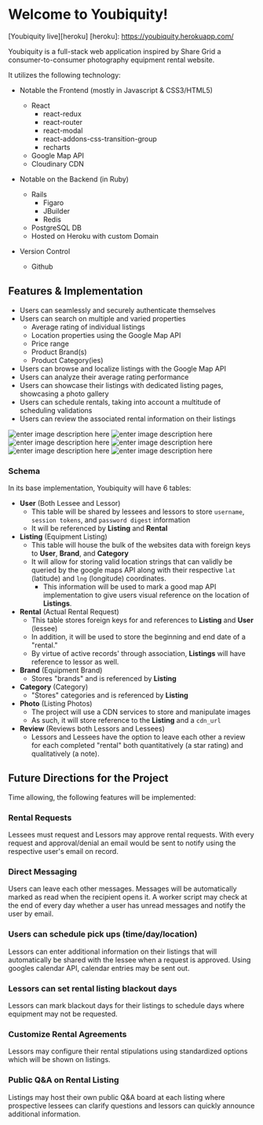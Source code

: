 Welcome to Youbiquity!
======================

[Youbiquity live][heroku]
[heroku]: https://youbiquity.herokuapp.com/

Youbiquity is a full-stack web application inspired by Share Grid a consumer-to-consumer photography equipment rental website.  

It utilizes the following technology:

 - Notable the Frontend (mostly in Javascript & CSS3/HTML5)
	 - React
		 - react-redux
		 - react-router
		 - react-modal
		 - react-addons-css-transition-group
		 - recharts
	 - Google Map API
	 - Cloudinary CDN

 - Notable on the Backend (in Ruby)
	 - Rails
		 - Figaro
		 - JBuilder
		 - Redis
	 - PostgreSQL  DB
	 - Hosted on Heroku with custom Domain

- Version Control
	- Github

## Features & Implementation
- Users can seamlessly and securely authenticate themselves
- Users can search on multiple and varied properties
	- Average rating of individual listings
	- Location properties using the Google Map API
	- Price range
	- Product Brand(s)
	- Product Category(ies)
- Users can browse and localize listings with the Google Map API
- Users can analyze their average rating performance
- Users can showcase their listings with dedicated listing pages, showcasing a photo gallery
- Users can schedule rentals, taking into account a multitude of scheduling validations
- Users can review the associated rental information on their listings

![enter image description here](screenshots/login.png)
![enter image description here](screenshots/search.png)
![enter image description here](screenshots/listing.png)
![enter image description here](screenshots/rating_profile.png)
![enter image description here](screenshots/submitting_review.png)
![enter image description here](screenshots/reviews.png)

### Schema
In its base implementation, Youbiquity will have 6 tables:
 - **User** (Both Lessee and Lessor)
	 - This table will be shared by lessees and lessors to store `username`, `session tokens`, and `password digest` information
	 - It will be referenced by **Listing** and **Rental**
 - **Listing** (Equipment Listing)
	 - This table will house the bulk of the websites data with foreign keys to **User**, **Brand**, and **Category**
	 - It will allow for storing valid location strings that can validly be queried by the google maps API along with their respective `lat` (latitude) and `lng` (longitude) coordinates.
		 - This information will be used to mark a good map API implementation to give users visual reference on the location of **Listings**.
 - **Rental** (Actual Rental Request)
	 - This table stores foreign keys for and references to **Listing** and **User** (lessee)
	 - In addition, it will be used to store the beginning and end date of a "rental."
	 - By virtue of active records' through association, **Listings** will have reference to lessor as well.
 - **Brand** (Equipment Brand)
	 - Stores "brands" and is referenced by **Listing**
 - **Category** (Category)
	 - "Stores" categories and is referenced by **Listing**
 - **Photo** (Listing Photos)
	 - The project will use a CDN services to store and manipulate images
	 - As such, it will store reference to the **Listing** and a `cdn_url`
 - **Review** (Reviews both Lessors and Lessees)
	 - Lessors and Lessees have the option to leave each other a review for each completed "rental" both quantitatively (a star rating) and qualitatively (a note).

## Future Directions for the Project

Time allowing, the following features will be implemented:

### Rental Requests

Lessees must request and Lessors may approve rental requests.  With every request and approval/denial an email would be sent to notify using the respective user's email on record.

### Direct Messaging

Users can leave each other messages.  Messages will be automatically marked as read when the recipient opens it.  A worker script may check at the end of every day whether a user has unread messages and notify the user by email.

### Users can schedule pick ups (time/day/location)
Lessors can enter additional information on their listings that will automatically be shared with the lessee when a request is approved.  Using googles calendar API, calendar entries may be sent out.

### Lessors can set rental listing blackout days
Lessors can mark blackout days for their listings to schedule days where equipment may not be requested.

### Customize Rental Agreements
Lessors may configure their rental stipulations using standardized options which will be shown on listings.

### Public Q&A on Rental Listing
Listings may host their own public Q&A board at each listing where prospective lessees can clarify questions and lessors can quickly announce additional information.
